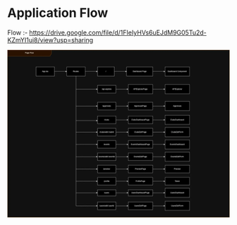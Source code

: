 # Application Flow

Flow :- https://drive.google.com/file/d/1FIeIyHVs6uEJdM9G05Tu2d-KZmYI1ui8/view?usp=sharing

![Alt Text](./Flow%20And%20Components.webp)             
